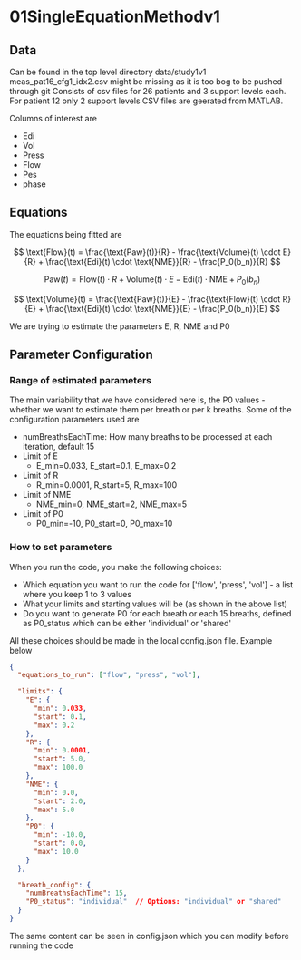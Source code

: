# 01SingleEquationMethodv1

## Data
Can be found in the top level directory data/study1v1
meas_pat16_cfg1_idx2.csv might be missing as it is too bog to be pushed through git
Consists of csv files for 26 patients and 3 support levels each.
For patient 12 only 2 support levels
CSV files are geerated from MATLAB.

Columns of interest are
- Edi
- Vol
- Press
- Flow
- Pes
- phase

## Equations

The equations being fitted are

$$
\text{Flow}(t) = \frac{\text{Paw}(t)}{R} - \frac{\text{Volume}(t) \cdot E}{R} + \frac{\text{Edi}(t) \cdot \text{NME}}{R} - \frac{P_0(b_n)}{R}
$$


$$
\text{Paw}(t) = \text{Flow}(t) \cdot R + \text{Volume}(t) \cdot E - \text{Edi}(t) \cdot \text{NME} + P_0(b_n)
$$


$$
\text{Volume}(t) = \frac{\text{Paw}(t)}{E} - \frac{\text{Flow}(t) \cdot R}{E} + \frac{\text{Edi}(t) \cdot \text{NME}}{E} - \frac{P_0(b_n)}{E}
$$

We are trying to estimate the parameters E, R, NME and P0

## Parameter Configuration

### Range of estimated parameters

The main variability that we have considered here is, the P0 values - whether we want to estimate them per breath or per k breaths.
Some of the configuration parameters used are
- numBreathsEachTime: How many breaths to be processed at each iteration, default 15
- Limit of E 
	- E_min=0.033, E_start=0.1, E_max=0.2
- Limit of R
	- R_min=0.0001, R_start=5, R_max=100
- Limit of NME
	- NME_min=0, NME_start=2, NME_max=5
- Limit of P0
	- P0_min=-10, P0_start=0, P0_max=10

### How to set parameters

When you run the code, you make the following choices:
- Which equation you want to run the code for ['flow', 'press', 'vol'] - a list where you keep 1 to 3 values
- What your limits and starting values will be (as shown in the above list)
- Do you want to generate P0 for each breath or each 15 breaths, defined as P0_status which can be either 'individual' or 'shared'

All these choices should be made in the local config.json file.
Example below
```json
{
  "equations_to_run": ["flow", "press", "vol"],

  "limits": {
    "E": {
      "min": 0.033,
      "start": 0.1,
      "max": 0.2
    },
    "R": {
      "min": 0.0001,
      "start": 5.0,
      "max": 100.0
    },
    "NME": {
      "min": 0.0,
      "start": 2.0,
      "max": 5.0
    },
    "P0": {
      "min": -10.0,
      "start": 0.0,
      "max": 10.0
    }
  },

  "breath_config": {
    "numBreathsEachTime": 15,
    "P0_status": "individual"  // Options: "individual" or "shared"
  }
}
```
The same content can be seen in config.json which you can modify before running the code